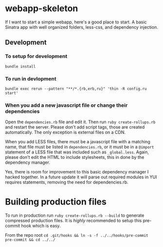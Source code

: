 webapp-skeleton
===============

If I want to start a simple webapp, here's a good place to start. A basic Sinatra app with well organized folders, less-css, and dependency injection.

## Development

### To setup for development
`bundle install`

### To run in devlopment
`bundle exec rerun --pattern "**/*.{rb,erb,ru}" 'thin -R config.ru start'`

### When you add a new javascript file or change their dependencies
Open the `dependencies.rb` file and edit it.
Then run `ruby create-rollups.rb` and restart the server.
Please don't add script tags, those are created automatically. The only exception is external files on a CDN.

When you add LESS files, there must be a javascript file with a matching name, that file must be listed in `dependencies.rb`,
or it must be in a `@import` statement of a LESS file that was included such as `_global.less`.
Again, please don't edit the HTML to include stylesheets, this in done by the dependency manager.

Yes, there is room for improvement to this basic dependency manager I hacked together. In a future update it will parse out required modules in YUI requires statements, removing the need for dependencies.rb.

# Building production files
To run in production run `ruby create-rollups.rb --build` to generate compressed production files. It is *highly* recommended to setup this pre-commit hook which is easy. 

From the repo root
`cd .git/hooks && ln -s -f ../../hooks/pre-commit pre-commit && cd ../../`